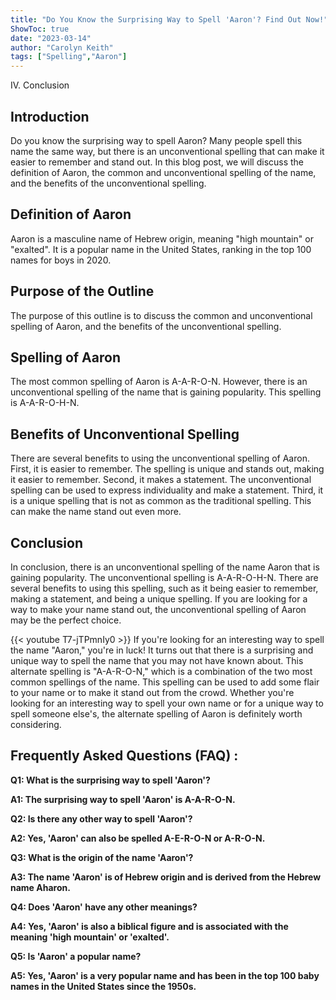 ```yaml
---
title: "Do You Know the Surprising Way to Spell 'Aaron'? Find Out Now!"
ShowToc: true 
date: "2023-03-14"
author: "Carolyn Keith" 
tags: ["Spelling","Aaron"]
---
```

IV. Conclusion

## Introduction

Do you know the surprising way to spell Aaron? Many people spell this name the same way, but there is an unconventional spelling that can make it easier to remember and stand out. In this blog post, we will discuss the definition of Aaron, the common and unconventional spelling of the name, and the benefits of the unconventional spelling. 

## Definition of Aaron

Aaron is a masculine name of Hebrew origin, meaning "high mountain" or "exalted". It is a popular name in the United States, ranking in the top 100 names for boys in 2020. 

## Purpose of the Outline

The purpose of this outline is to discuss the common and unconventional spelling of Aaron, and the benefits of the unconventional spelling.

## Spelling of Aaron

The most common spelling of Aaron is A-A-R-O-N. However, there is an unconventional spelling of the name that is gaining popularity. This spelling is A-A-R-O-H-N. 

## Benefits of Unconventional Spelling

There are several benefits to using the unconventional spelling of Aaron. First, it is easier to remember. The spelling is unique and stands out, making it easier to remember. Second, it makes a statement. The unconventional spelling can be used to express individuality and make a statement. Third, it is a unique spelling that is not as common as the traditional spelling. This can make the name stand out even more. 

## Conclusion

In conclusion, there is an unconventional spelling of the name Aaron that is gaining popularity. The unconventional spelling is A-A-R-O-H-N. There are several benefits to using this spelling, such as it being easier to remember, making a statement, and being a unique spelling. If you are looking for a way to make your name stand out, the unconventional spelling of Aaron may be the perfect choice.

{{< youtube T7-jTPmnIy0 >}} 
If you're looking for an interesting way to spell the name "Aaron," you're in luck! It turns out that there is a surprising and unique way to spell the name that you may not have known about. This alternate spelling is "A-A-R-O-N," which is a combination of the two most common spellings of the name. This spelling can be used to add some flair to your name or to make it stand out from the crowd. Whether you're looking for an interesting way to spell your own name or for a unique way to spell someone else's, the alternate spelling of Aaron is definitely worth considering.

## Frequently Asked Questions (FAQ) :
**Q1: What is the surprising way to spell 'Aaron'?**

**A1: The surprising way to spell 'Aaron' is A-A-R-O-N.**

**Q2: Is there any other way to spell 'Aaron'?**

**A2: Yes, 'Aaron' can also be spelled A-E-R-O-N or A-R-O-N.**

**Q3: What is the origin of the name 'Aaron'?**

**A3: The name 'Aaron' is of Hebrew origin and is derived from the Hebrew name Aharon.**

**Q4: Does 'Aaron' have any other meanings?**

**A4: Yes, 'Aaron' is also a biblical figure and is associated with the meaning 'high mountain' or 'exalted'.**

**Q5: Is 'Aaron' a popular name?**

**A5: Yes, 'Aaron' is a very popular name and has been in the top 100 baby names in the United States since the 1950s.**





